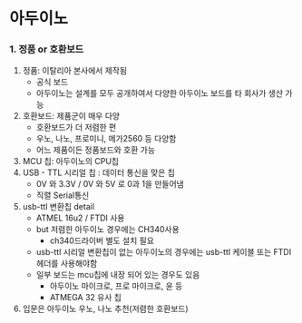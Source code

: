 # 아두이노

### 1. 정품 or 호환보드

1. 정품: 이탈리아 본사에서 제작됨
   * 공식 보드
   * 아두이노는 설계를 모두 공개하여서 다양한 아두이노 보드를 타 회사가 생산 가능
2. 호환보드: 제품군이 매우 다양
   * 호환보드가 더 저렴한 편
   * 우노, 나노, 프로미니, 메가2560 등 다양함
   * 어느 제품이든 정품보드와 호환 가능
3. MCU 칩: 아두이노의 CPU칩
4. USB - TTL 시리얼 칩 : 데이터 통신을 맞은 칩
   * 0V 와 3.3V / 0V 와 5V 로 0과 1을 만들어냄
   * 직렬 Serial통신
5. usb-ttl 변환칩 detail
   * ATMEL 16u2 / FTDI 사용
   * but 저렴한 아두이노 경우에는 CH340사용
     * ch340드라이버 별도 설치 필요
   * usb-ttl 시리얼 변환칩이 없는 아두이노의 경우에는 usb-ttl 케이블 또는 FTDI 헤더를 사용해야함
   * 일부 보드는 mcu칩에 내장 되어 있는 경우도 있음
     * 아두이노 마이크로, 프로 마이크로, 윤 등
     * ATMEGA 32 유사 칩
6. 입문은 아두이노 우노, 나노 추천(저렴한 호환보드)